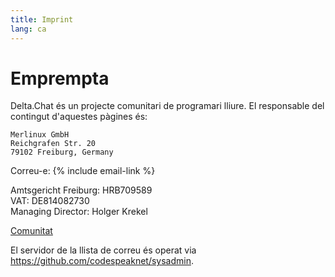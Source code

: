 ```yaml
---
title: Imprint
lang: ca
---
```


# Emprempta

Delta.Chat és un projecte comunitari de programari lliure. El responsable del contingut d'aquestes pàgines és:

    Merlinux GmbH
    Reichgrafen Str. 20
    79102 Freiburg, Germany

Correu-e: {% include email-link %}

Amtsgericht Freiburg: HRB709589  
VAT: DE814082730  
Managing Director: Holger Krekel

[Comunitat](contribute)

El servidor de la llista de correu és operat via <https://github.com/codespeaknet/sysadmin>.
